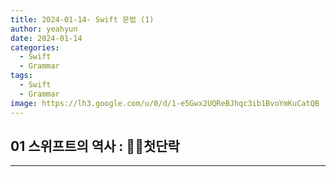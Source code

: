```yaml
---
title: 2024-01-14- Swift 문법 (1)
author: yeahyun
date: 2024-01-14
categories:
  - Swift
  - Grammar
tags:
  - Swift
  - Grammar
image: https://lh3.google.com/u/0/d/1-e5Gwx2UQReBJhqc3ib1BvoYmKuCatQB
---
```

## 01 스위프트의 역사 : 첫단락
---

